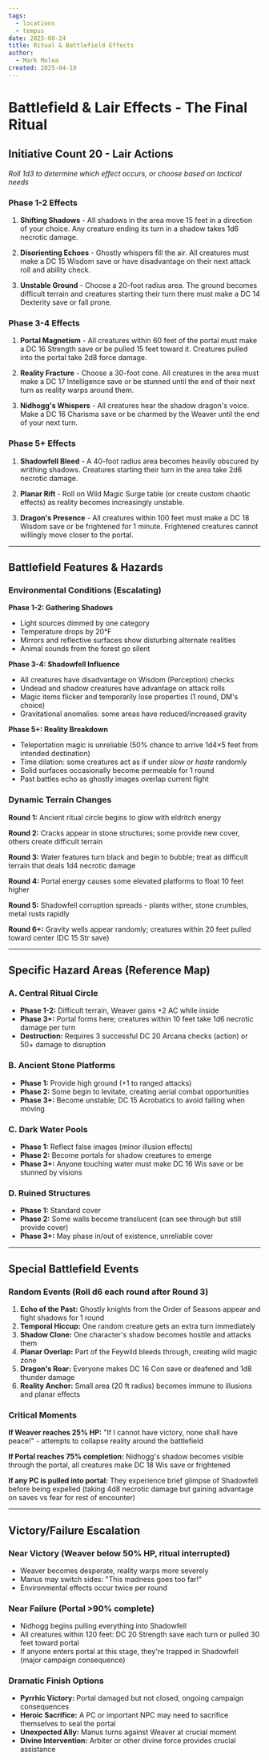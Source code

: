 ```yaml
---
tags:
  - locations
  - tempus
date: 2025-08-24
title: Ritual & Battlefield Effects
author:
  - Mark Molea
created: 2025-04-10
---
```

# Battlefield & Lair Effects - The Final Ritual

## Initiative Count 20 - Lair Actions
*Roll 1d3 to determine which effect occurs, or choose based on tactical needs*

### Phase 1-2 Effects
1. **Shifting Shadows** - All shadows in the area move 15 feet in a direction of your choice. Any creature ending its turn in a shadow takes 1d6 necrotic damage.

2. **Disorienting Echoes** - Ghostly whispers fill the air. All creatures must make a DC 15 Wisdom save or have disadvantage on their next attack roll and ability check.

3. **Unstable Ground** - Choose a 20-foot radius area. The ground becomes difficult terrain and creatures starting their turn there must make a DC 14 Dexterity save or fall prone.

### Phase 3-4 Effects  
1. **Portal Magnetism** - All creatures within 60 feet of the portal must make a DC 16 Strength save or be pulled 15 feet toward it. Creatures pulled into the portal take 2d8 force damage.

2. **Reality Fracture** - Choose a 30-foot cone. All creatures in the area must make a DC 17 Intelligence save or be stunned until the end of their next turn as reality warps around them.

3. **Nidhogg's Whispers** - All creatures hear the shadow dragon's voice. Make a DC 16 Charisma save or be charmed by the Weaver until the end of your next turn.

### Phase 5+ Effects
1. **Shadowfell Bleed** - A 40-foot radius area becomes heavily obscured by writhing shadows. Creatures starting their turn in the area take 2d6 necrotic damage.

2. **Planar Rift** - Roll on Wild Magic Surge table (or create custom chaotic effects) as reality becomes increasingly unstable.

3. **Dragon's Presence** - All creatures within 100 feet must make a DC 18 Wisdom save or be frightened for 1 minute. Frightened creatures cannot willingly move closer to the portal.

---

## Battlefield Features & Hazards

### Environmental Conditions (Escalating)

**Phase 1-2: Gathering Shadows**
- Light sources dimmed by one category
- Temperature drops by 20°F
- Mirrors and reflective surfaces show disturbing alternate realities
- Animal sounds from the forest go silent

**Phase 3-4: Shadowfell Influence**  
- All creatures have disadvantage on Wisdom (Perception) checks
- Undead and shadow creatures have advantage on attack rolls
- Magic items flicker and temporarily lose properties (1 round, DM's choice)
- Gravitational anomalies: some areas have reduced/increased gravity

**Phase 5+: Reality Breakdown**
- Teleportation magic is unreliable (50% chance to arrive 1d4×5 feet from intended destination)
- Time dilation: some creatures act as if under *slow* or *haste* randomly
- Solid surfaces occasionally become permeable for 1 round
- Past battles echo as ghostly images overlap current fight

### Dynamic Terrain Changes

**Round 1:** Ancient ritual circle begins to glow with eldritch energy

**Round 2:** Cracks appear in stone structures; some provide new cover, others create difficult terrain  

**Round 3:** Water features turn black and begin to bubble; treat as difficult terrain that deals 1d4 necrotic damage

**Round 4:** Portal energy causes some elevated platforms to float 10 feet higher

**Round 5:** Shadowfell corruption spreads - plants wither, stone crumbles, metal rusts rapidly

**Round 6+:** Gravity wells appear randomly; creatures within 20 feet pulled toward center (DC 15 Str save)

---

## Specific Hazard Areas (Reference Map)

### A. Central Ritual Circle
- **Phase 1-2:** Difficult terrain, Weaver gains +2 AC while inside
- **Phase 3+:** Portal forms here; creatures within 10 feet take 1d6 necrotic damage per turn
- **Destruction:** Requires 3 successful DC 20 Arcana checks (action) or 50+ damage to disruption

### B. Ancient Stone Platforms  
- **Phase 1:** Provide high ground (+1 to ranged attacks)
- **Phase 2:** Some begin to levitate, creating aerial combat opportunities
- **Phase 3+:** Become unstable; DC 15 Acrobatics to avoid falling when moving

### C. Dark Water Pools
- **Phase 1:** Reflect false images (minor illusion effects)
- **Phase 2:** Become portals for shadow creatures to emerge
- **Phase 3+:** Anyone touching water must make DC 16 Wis save or be stunned by visions

### D. Ruined Structures
- **Phase 1:** Standard cover
- **Phase 2:** Some walls become translucent (can see through but still provide cover)
- **Phase 3+:** May phase in/out of existence, unreliable cover

---

## Special Battlefield Events

### Random Events (Roll d6 each round after Round 3)
1. **Echo of the Past:** Ghostly knights from the Order of Seasons appear and fight shadows for 1 round
2. **Temporal Hiccup:** One random creature gets an extra turn immediately  
3. **Shadow Clone:** One character's shadow becomes hostile and attacks them
4. **Planar Overlap:** Part of the Feywild bleeds through, creating wild magic zone
5. **Dragon's Roar:** Everyone makes DC 16 Con save or deafened and 1d8 thunder damage
6. **Reality Anchor:** Small area (20 ft radius) becomes immune to illusions and planar effects

### Critical Moments
**If Weaver reaches 25% HP:** "If I cannot have victory, none shall have peace!" - attempts to collapse reality around the battlefield

**If Portal reaches 75% completion:** Nidhogg's shadow becomes visible through the portal, all creatures make DC 18 Wis save or frightened

**If any PC is pulled into portal:** They experience brief glimpse of Shadowfell before being expelled (taking 4d8 necrotic damage but gaining advantage on saves vs fear for rest of encounter)

---

## Victory/Failure Escalation

### Near Victory (Weaver below 50% HP, ritual interrupted)
- Weaver becomes desperate, reality warps more severely
- Manus may switch sides: "This madness goes too far!"
- Environmental effects occur twice per round

### Near Failure (Portal >90% complete)
- Nidhogg begins pulling everything into Shadowfell
- All creatures within 120 feet: DC 20 Strength save each turn or pulled 30 feet toward portal
- If anyone enters portal at this stage, they're trapped in Shadowfell (major campaign consequence)

### Dramatic Finish Options
- **Pyrrhic Victory:** Portal damaged but not closed, ongoing campaign consequences
- **Heroic Sacrifice:** A PC or important NPC may need to sacrifice themselves to seal the portal
- **Unexpected Ally:** Manus turns against Weaver at crucial moment
- **Divine Intervention:** Arbiter or other divine force provides crucial assistance